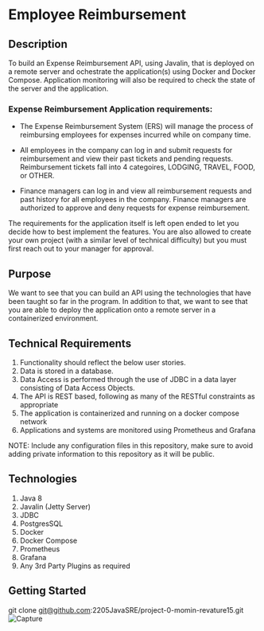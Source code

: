# Employee Reimbursement

## Description

   To build an Expense Reimbursement API, using Javalin, that is deployed on a remote server and ochestrate the application(s) using Docker and Docker Compose. Application monitoring will also be required to check the state of the server and the application. 

   ### Expense Reimbursement Application requirements:

   * The Expense Reimbursement System (ERS) will manage the process of reimbursing employees for expenses incurred while on company time. 
   
   * All employees in the company can log in and submit requests for reimbursement and view their past tickets and pending requests. Reimbursement tickets fall into 4 categoires, LODGING, TRAVEL, FOOD, or OTHER. 
   
   * Finance managers can log in and view all reimbursement requests and past history for all employees in the company. Finance managers are authorized to approve and deny requests for expense reimbursement. 

   The requirements for the application itself is left open ended to let you decide how to best implement the features. You are also allowed to create your own project (with a similar level of technical difficulty) but you must first reach out to your manager for approval. 

## Purpose

   We want to see that you can build an API using the technologies that have been taught so far in the program. In addition to that, we want to see that you are able to deploy the application onto a remote server in a containerized environment. 

## Technical Requirements

1. Functionality should reflect the below user stories.
2. Data is stored in a database.
3. Data Access is performed through the use of JDBC in a data layer consisting of Data Access Objects.
4. The API is REST based, following as many of the RESTful constraints as appropriate
5. The application is containerized and running on a docker compose network
6. Applications and systems are monitored using Prometheus and Grafana 

NOTE: Include any configuration files in this repository, make sure to avoid adding private information to this repository as it will be public.

## Technologies

1. Java 8
2. Javalin (Jetty Server)
3. JDBC
2. PostgresSQL
3. Docker 
4. Docker Compose 
5. Prometheus 
6. Grafana 
7. Any 3rd Party Plugins as required

## Getting Started

git clone git@github.com:2205JavaSRE/project-0-momin-revature15.git
![Capture](https://user-images.githubusercontent.com/105263629/174546190-f0df7cad-e5c0-406e-8ab3-27a74df95b13.PNG)

